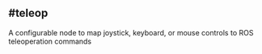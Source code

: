 #teleop
---

A configurable node to map joystick, keyboard, or mouse controls to ROS teleoperation commands
